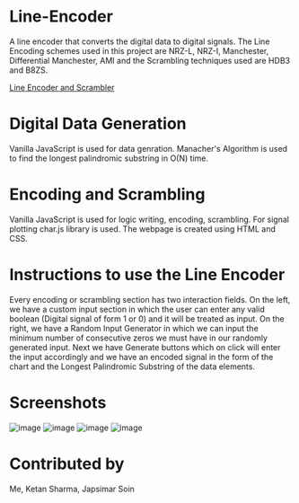 # Line-Encoder
A line encoder that converts the digital data to digital signals. The Line Encoding schemes used in this project are NRZ-L, NRZ-I, Manchester, Differential Manchester, AMI and the Scrambling techniques used are HDB3 and B8ZS.

[Line Encoder and Scrambler](https://line-encoder.netlify.app/)

# Digital Data Generation
Vanilla JavaScript is used for data genration. Manacher's Algorithm is used to find the longest palindromic substring in O(N) time.

# Encoding and Scrambling
Vanilla JavaScript is used for logic writing, encoding, scrambling. For signal plotting char.js library is used. The webpage is created using HTML and CSS.

# Instructions to use the Line Encoder
Every encoding or scrambling section has two interaction fields. On the left, we have a custom input section in which the user can enter any valid boolean (Digital signal of form 1 or 0) and it will be treated as input.
On the right, we have a Random Input Generator in which we can input the minimum number of consecutive zeros we must have in our randomly generated input. Next we have Generate buttons which on click will enter the input accordingly and we have an encoded signal in the form of the chart and the Longest Palindromic Substring of the data elements.

# Screenshots
![image](https://user-images.githubusercontent.com/90443656/203947552-d75d06d2-da3f-47d4-8b70-8ac77290d2ad.png)
    ![image](https://user-images.githubusercontent.com/90443656/203947648-ef316ab6-1582-488e-a816-3da0be3afcaf.png)
    ![image](https://user-images.githubusercontent.com/90443656/203947756-cbb4e7eb-ca3e-48de-83ea-ad0c10dba839.png)
    ![image](https://user-images.githubusercontent.com/90443656/203947795-11b9d695-37fe-4fdc-93f2-c3bb2dd50406.png)

# Contributed by
Me, Ketan Sharma, Japsimar Soin
